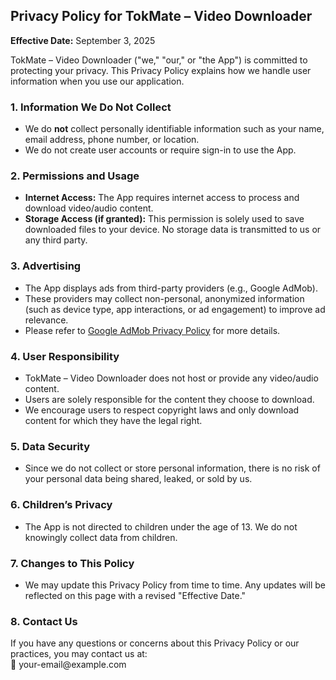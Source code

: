 <!DOCTYPE html>
<html lang="en">
<head>
  <meta charset="UTF-8">
  <title>Privacy Policy - TokMate Video Downloader</title>
</head>
<body>
  <h2>Privacy Policy for TokMate – Video Downloader</h2>
  <p><strong>Effective Date:</strong> September 3, 2025</p>

  <p>TokMate – Video Downloader ("we," "our," or "the App") is committed to protecting your privacy. 
  This Privacy Policy explains how we handle user information when you use our application.</p>

  <h3>1. Information We Do Not Collect</h3>
  <ul>
    <li>We do <strong>not</strong> collect personally identifiable information such as your name, email address, phone number, or location.</li>
    <li>We do not create user accounts or require sign-in to use the App.</li>
  </ul>

  <h3>2. Permissions and Usage</h3>
  <ul>
    <li><strong>Internet Access:</strong> The App requires internet access to process and download video/audio content.</li>
    <li><strong>Storage Access (if granted):</strong> This permission is solely used to save downloaded files to your device. No storage data is transmitted to us or any third party.</li>
  </ul>

  <h3>3. Advertising</h3>
  <ul>
    <li>The App displays ads from third-party providers (e.g., Google AdMob).</li>
    <li>These providers may collect non-personal, anonymized information (such as device type, app interactions, or ad engagement) to improve ad relevance.</li>
    <li>Please refer to <a href="https://policies.google.com/technologies/ads">Google AdMob Privacy Policy</a> for more details.</li>
  </ul>

  <h3>4. User Responsibility</h3>
  <ul>
    <li>TokMate – Video Downloader does not host or provide any video/audio content.</li>
    <li>Users are solely responsible for the content they choose to download.</li>
    <li>We encourage users to respect copyright laws and only download content for which they have the legal right.</li>
  </ul>

  <h3>5. Data Security</h3>
  <ul>
    <li>Since we do not collect or store personal information, there is no risk of your personal data being shared, leaked, or sold by us.</li>
  </ul>

  <h3>6. Children’s Privacy</h3>
  <ul>
    <li>The App is not directed to children under the age of 13. We do not knowingly collect data from children.</li>
  </ul>

  <h3>7. Changes to This Policy</h3>
  <ul>
    <li>We may update this Privacy Policy from time to time. Any updates will be reflected on this page with a revised "Effective Date."</li>
  </ul>

  <h3>8. Contact Us</h3>
  <p>If you have any questions or concerns about this Privacy Policy or our practices, you may contact us at:<br>
  📧 your-email@example.com</p>
</body>
</html>
